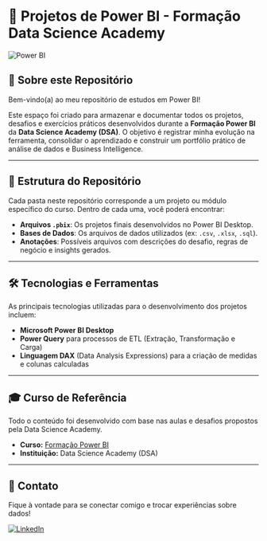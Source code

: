 # 🚀 Projetos de Power BI - Formação Data Science Academy

![Power BI](https://img.shields.io/badge/Power%20BI-F2C811?style=for-the-badge&logo=powerbi&logoColor=black)

## 📄 Sobre este Repositório

Bem-vindo(a) ao meu repositório de estudos em Power BI!

Este espaço foi criado para armazenar e documentar todos os projetos, desafios e exercícios práticos desenvolvidos durante a **Formação Power BI** da **Data Science Academy (DSA)**. O objetivo é registrar minha evolução na ferramenta, consolidar o aprendizado e construir um portfólio prático de análise de dados e Business Intelligence.

---

## 📂 Estrutura do Repositório

Cada pasta neste repositório corresponde a um projeto ou módulo específico do curso. Dentro de cada uma, você poderá encontrar:

-   **Arquivos `.pbix`**: Os projetos finais desenvolvidos no Power BI Desktop.
-   **Bases de Dados**: Os arquivos de dados utilizados (ex: `.csv`, `.xlsx`, `.sql`).
-   **Anotações**: Possíveis arquivos com descrições do desafio, regras de negócio e insights gerados.

---

## 🛠️ Tecnologias e Ferramentas

As principais tecnologias utilizadas para o desenvolvimento dos projetos incluem:

-   **Microsoft Power BI Desktop**
-   **Power Query** para processos de ETL (Extração, Transformação e Carga)
-   **Linguagem DAX** (Data Analysis Expressions) para a criação de medidas e colunas calculadas

---

## 🎓 Curso de Referência

Todo o conteúdo foi desenvolvido com base nas aulas e desafios propostos pela Data Science Academy.

-   **Curso:** [Formação Power BI](https://www.datascienceacademy.com.br/formacao-power-bi)
-   **Instituição:** Data Science Academy (DSA)

---

## 🔗 Contato

Fique à vontade para se conectar comigo e trocar experiências sobre dados!

[![LinkedIn](https://img.shields.io/badge/LinkedIn-0077B5?style=for-the-badge&logo=linkedin&logoColor=white)]([https://www.linkedin.com/in/seu-usuario-aqui/](https://www.linkedin.com/in/diego-araujo-camara/))
